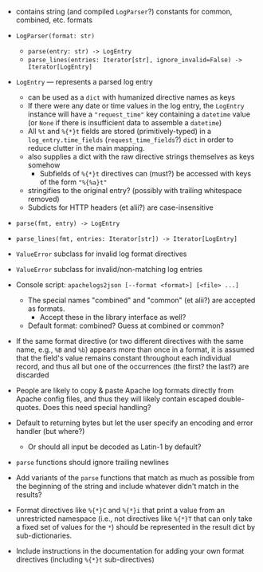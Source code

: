 - contains string (and compiled `LogParser`?) constants for common, combined,
  etc. formats
- `LogParser(format: str)`
    - `parse(entry: str) -> LogEntry`
    - `parse_lines(entries: Iterator[str], ignore_invalid=False) -> Iterator[LogEntry]`
- `LogEntry` — represents a parsed log entry
    - can be used as a `dict` with humanized directive names as keys
    - If there were any date or time values in the log entry, the `LogEntry`
      instance will have a `"request_time"` key containing a `datetime` value
      (or `None` if there is insufficient data to assemble a `datetime`)
    - All `%t` and `%{*}t` fields are stored (primitively-typed) in a
      `log_entry.time_fields` (`request_time_fields`?) `dict` in order to
      reduce clutter in the main mapping.
    - also supplies a dict with the raw directive strings themselves as keys
      somehow
        - Subfields of `%{*}t` directives can (must?) be accessed with keys of
          the form `"%{%a}t"`
    - stringifies to the original entry? (possibly with trailing whitespace
      removed)
    - Subdicts for HTTP headers (et alii?) are case-insensitive
- `parse(fmt, entry) -> LogEntry`
- `parse_lines(fmt, entries: Iterator[str]) -> Iterator[LogEntry]`
- `ValueError` subclass for invalid log format directives
- `ValueError` subclass for invalid/non-matching log entries
- Console script: `apachelogs2json [--format <format>] [<file> ...]`
    - The special names "combined" and "common" (et alii?) are accepted as
      formats.
        - Accept these in the library interface as well?
    - Default format: combined?  Guess at combined or common?

- If the same format directive (or two different directives with the same name,
  e.g., `%B` and `%b`) appears more than once in a format, it is assumed that
  the field's value remains constant throughout each individual record, and
  thus all but one of the occurrences (the first? the last?) are discarded

- People are likely to copy & paste Apache log formats directly from Apache
  config files, and thus they will likely contain escaped double-quotes.  Does
  this need special handling?

- Default to returning bytes but let the user specify an encoding and error
  handler (but where?)
    - Or should all input be decoded as Latin-1 by default?

- `parse` functions should ignore trailing newlines

- Add variants of the `parse` functions that match as much as possible from the
  beginning of the string and include whatever didn't match in the results?

- Format directives like `%{*}C` and `%{*}i` that print a value from an
  unrestricted namespace (i.e., not directives like `%{*}T` that can only take
  a fixed set of values for the `*`) should be represented in the result dict
  by sub-dictionaries.

- Include instructions in the documentation for adding your own format
  directives (including `%{*}t` sub-directives)
